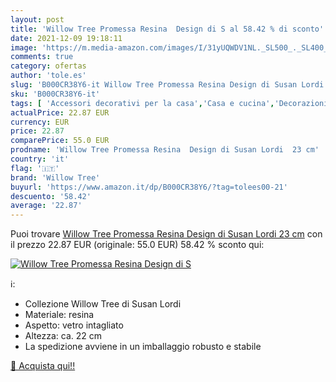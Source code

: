 ```yaml
---
layout: post
title: 'Willow Tree Promessa Resina  Design di S al 58.42 % di sconto'
date: 2021-12-09 19:18:11
image: 'https://m.media-amazon.com/images/I/31yUQWDV1NL._SL500_._SL400_.jpg'
comments: true
category: ofertas
author: 'tole.es'
slug: 'B000CR38Y6-it Willow Tree Promessa Resina Design di Susan Lordi 23 cm'
sku: 'B000CR38Y6-it'
tags: [ 'Accessori decorativi per la casa','Casa e cucina','Decorazioni per interni','Sculture decorative','Statue decorative','willow tree', ]
actualPrice: 22.87 EUR
currency: EUR
price: 22.87
comparePrice: 55.0 EUR
prodname: 'Willow Tree Promessa Resina  Design di Susan Lordi  23 cm'
country: 'it'
flag: '🇮🇹'
brand: 'Willow Tree'
buyurl: 'https://www.amazon.it/dp/B000CR38Y6/?tag=tolees00-21'
descuento: '58.42'
average: '22.87'
---
```


Puoi trovare [Willow Tree Promessa Resina  Design di Susan Lordi  23 cm](https://www.amazon.it/dp/B000CR38Y6/?tag=tolees00-21) con il prezzo 22.87 EUR (originale: 55.0 EUR) 58.42 % sconto qui:

[![Willow Tree Promessa Resina  Design di S](https://m.media-amazon.com/images/I/31yUQWDV1NL._SL500_._SL400_.jpg)](https://www.amazon.it/dp/B000CR38Y6/?tag=tolees00-21)

ℹ️:

- Collezione Willow Tree di Susan Lordi
- Materiale: resina
- Aspetto: vetro intagliato
- Altezza: ca. 22 cm
- La spedizione avviene in un imballaggio robusto e stabile

[🛒 Acquista qui!!](https://www.amazon.it/dp/B000CR38Y6/?tag=tolees00-21)
